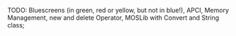 
TODO: Bluescreens (in green, red or yellow, but not in blue!), APCI, Memory Management, new and delete Operator, MOSLib with Convert and String class;
